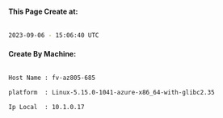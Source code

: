 
   
#### This Page Create at:

```bash

2023-09-06 - 15:06:40 UTC

```

#### Create By Machine:

```bash

Host Name : fv-az805-685

platform  : Linux-5.15.0-1041-azure-x86_64-with-glibc2.35

Ip Local  : 10.1.0.17

```

